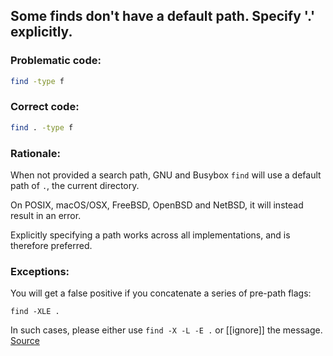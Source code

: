 ## Some finds don't have a default path. Specify '.' explicitly.

### Problematic code:

```sh
find -type f
```

### Correct code:

```sh
find . -type f
```
### Rationale:

When not provided a search path, GNU and Busybox `find` will use a default path of `.`, the current directory.

On POSIX, macOS/OSX, FreeBSD, OpenBSD and NetBSD, it will instead result in an error.

Explicitly specifying a path works across all implementations, and is therefore preferred.

### Exceptions:

You will get a false positive if you concatenate a series of pre-path flags:

    find -XLE .

In such cases, please either use `find -X -L -E .` or [[ignore]] the message.
[Source](https://github.com/koalaman/shellcheck/wiki/SC2185)

